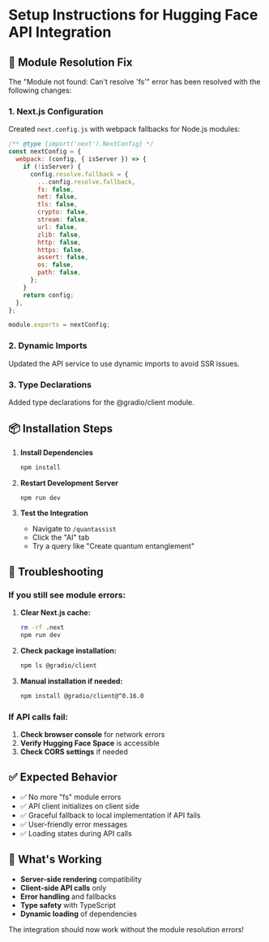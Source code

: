 # Setup Instructions for Hugging Face API Integration

## 🚨 Module Resolution Fix

The "Module not found: Can't resolve 'fs'" error has been resolved with the following changes:

### 1. Next.js Configuration
Created `next.config.js` with webpack fallbacks for Node.js modules:
```javascript
/** @type {import('next').NextConfig} */
const nextConfig = {
  webpack: (config, { isServer }) => {
    if (!isServer) {
      config.resolve.fallback = {
        ...config.resolve.fallback,
        fs: false,
        net: false,
        tls: false,
        crypto: false,
        stream: false,
        url: false,
        zlib: false,
        http: false,
        https: false,
        assert: false,
        os: false,
        path: false,
      };
    }
    return config;
  },
};

module.exports = nextConfig;
```

### 2. Dynamic Imports
Updated the API service to use dynamic imports to avoid SSR issues.

### 3. Type Declarations
Added type declarations for the @gradio/client module.

## 📦 Installation Steps

1. **Install Dependencies**
   ```bash
   npm install
   ```

2. **Restart Development Server**
   ```bash
   npm run dev
   ```

3. **Test the Integration**
   - Navigate to `/quantassist`
   - Click the "AI" tab
   - Try a query like "Create quantum entanglement"

## 🔧 Troubleshooting

### If you still see module errors:

1. **Clear Next.js cache:**
   ```bash
   rm -rf .next
   npm run dev
   ```

2. **Check package installation:**
   ```bash
   npm ls @gradio/client
   ```

3. **Manual installation if needed:**
   ```bash
   npm install @gradio/client@^0.16.0
   ```

### If API calls fail:

1. **Check browser console** for network errors
2. **Verify Hugging Face Space** is accessible
3. **Check CORS settings** if needed

## ✅ Expected Behavior

- ✅ No more "fs" module errors
- ✅ API client initializes on client side
- ✅ Graceful fallback to local implementation if API fails
- ✅ User-friendly error messages
- ✅ Loading states during API calls

## 🎯 What's Working

- **Server-side rendering** compatibility
- **Client-side API calls** only
- **Error handling** and fallbacks
- **Type safety** with TypeScript
- **Dynamic loading** of dependencies

The integration should now work without the module resolution errors! 